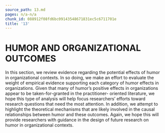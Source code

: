 ```yaml
---
source_path: 13.md
pages: n/a-n/a
chunk_id: 088912f08fd6bc09143548671831ec5c6711701e
title: '13'
---
```

# HUMOR AND ORGANIZATIONAL OUTCOMES

In this section, we review evidence regarding the potential effects of humor in organizational contexts. In so doing, we make an effort to evaluate the weight of empirical evidence supporting each category of humor effects in organizations. Given that many of humor’s positive effects in organizations appear to be taken-for-granted in the practitioner- oriented literature, we hope this type of analysis will help focus researchers’ efforts toward research questions that need the most attention. In addition, we attempt to highlight the theoretical mechanisms that are likely involved in the causal relationships between humor and these outcomes. Again, we hope this will provide researchers with guidance in the design of future research on humor in organizational contexts.

